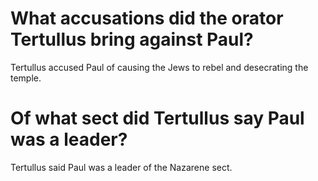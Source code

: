 # What accusations did the orator Tertullus bring against Paul?

Tertullus accused Paul of causing the Jews to rebel and desecrating the temple.

# Of what sect did Tertullus say Paul was a leader?

Tertullus said Paul was a leader of the Nazarene sect.
